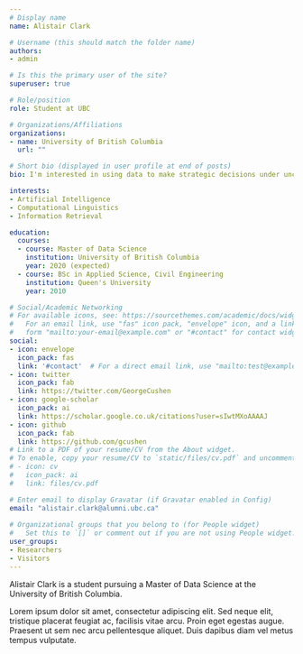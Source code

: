 ```yaml
---
# Display name
name: Alistair Clark

# Username (this should match the folder name)
authors:
- admin

# Is this the primary user of the site?
superuser: true

# Role/position
role: Student at UBC

# Organizations/Affiliations
organizations:
- name: University of British Columbia
  url: ""

# Short bio (displayed in user profile at end of posts)
bio: I'm interested in using data to make strategic decisions under uncertain conditions.

interests:
- Artificial Intelligence
- Computational Linguistics
- Information Retrieval

education:
  courses:
  - course: Master of Data Science
    institution: University of British Columbia
    year: 2020 (expected)
  - course: BSc in Applied Science, Civil Engineering
    institution: Queen's University
    year: 2010

# Social/Academic Networking
# For available icons, see: https://sourcethemes.com/academic/docs/widgets/#icons
#   For an email link, use "fas" icon pack, "envelope" icon, and a link in the
#   form "mailto:your-email@example.com" or "#contact" for contact widget.
social:
- icon: envelope
  icon_pack: fas
  link: '#contact'  # For a direct email link, use "mailto:test@example.org".
- icon: twitter
  icon_pack: fab
  link: https://twitter.com/GeorgeCushen
- icon: google-scholar
  icon_pack: ai
  link: https://scholar.google.co.uk/citations?user=sIwtMXoAAAAJ
- icon: github
  icon_pack: fab
  link: https://github.com/gcushen
# Link to a PDF of your resume/CV from the About widget.
# To enable, copy your resume/CV to `static/files/cv.pdf` and uncomment the lines below.  
# - icon: cv
#   icon_pack: ai
#   link: files/cv.pdf

# Enter email to display Gravatar (if Gravatar enabled in Config)
email: "alistair.clark@alumni.ubc.ca"
  
# Organizational groups that you belong to (for People widget)
#   Set this to `[]` or comment out if you are not using People widget.  
user_groups:
- Researchers
- Visitors
---
```


Alistair Clark is a student pursuing a Master of Data Science at the University of British Columbia.

Lorem ipsum dolor sit amet, consectetur adipiscing elit. Sed neque elit, tristique placerat feugiat ac, facilisis vitae arcu. Proin eget egestas augue. Praesent ut sem nec arcu pellentesque aliquet. Duis dapibus diam vel metus tempus vulputate. 
